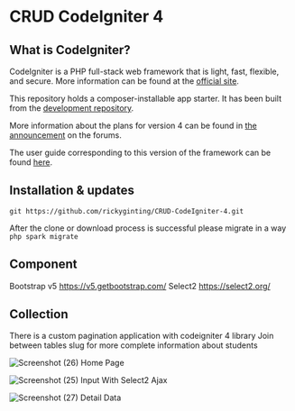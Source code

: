 # CRUD CodeIgniter 4

## What is CodeIgniter?

CodeIgniter is a PHP full-stack web framework that is light, fast, flexible, and secure. 
More information can be found at the [official site](http://codeigniter.com).

This repository holds a composer-installable app starter.
It has been built from the 
[development repository](https://github.com/codeigniter4/CodeIgniter4).

More information about the plans for version 4 can be found in [the announcement](http://forum.codeigniter.com/thread-62615.html) on the forums.

The user guide corresponding to this version of the framework can be found
[here](https://codeigniter4.github.io/userguide/). 

## Installation & updates

`git https://github.com/rickyginting/CRUD-CodeIgniter-4.git` 

After the clone or download process is successful please migrate in a way `php spark migrate` 


## Component
Bootstrap v5 https://v5.getbootstrap.com/
Select2 https://select2.org/

## Collection
There is a custom pagination application with codeigniter 4 library
Join between tables
slug for more complete information about students

![Screenshot (26)](https://user-images.githubusercontent.com/46182403/88478615-14c78f00-cf74-11ea-93bc-24a503f95071.png)
Home Page

![Screenshot (25)](https://user-images.githubusercontent.com/46182403/88478552-9539c000-cf73-11ea-9305-e125fa7ed4e4.png)
Input With Select2 Ajax

![Screenshot (27)](https://user-images.githubusercontent.com/46182403/88478628-214be780-cf74-11ea-8690-23cc24288392.png)
Detail Data
